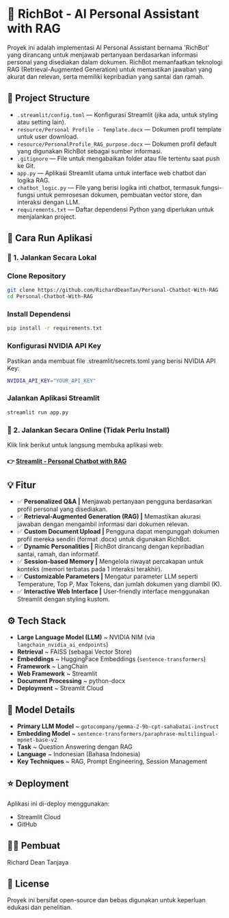 # 🤖 RichBot - AI Personal Assistant with RAG

Proyek ini adalah implementasi AI Personal Assistant bernama 'RichBot' yang dirancang untuk menjawab pertanyaan berdasarkan informasi personal yang disediakan dalam dokumen. RichBot memanfaatkan teknologi RAG (Retrieval-Augmented Generation) untuk memastikan jawaban yang akurat dan relevan, serta memiliki kepribadian yang santai dan ramah.

## 📂 Project Structure

- `.streamlit/config.toml` — Konfigurasi Streamlit (jika ada, untuk styling atau setting lain).
- `resource/Personal Profile - Template.docx` — Dokumen profil template untuk user download.
- `resource/PersonalProfile_RAG_purpose.docx` — Dokumen profil default yang digunakan RichBot sebagai sumber informasi.
- `.gitignore` — File untuk mengabaikan folder atau file tertentu saat push ke Git.
- `app.py` — Aplikasi Streamlit utama untuk interface web chatbot dan logika RAG.
- `chatbot_logic.py` — File yang berisi logika inti chatbot, termasuk fungsi-fungsi untuk pemrosesan dokumen, pembuatan vector store, dan interaksi dengan LLM.
- `requirements.txt` — Daftar dependensi Python yang diperlukan untuk menjalankan project.

## 🚀 Cara Run Aplikasi

### 🔹 1. Jalankan Secara Lokal
### Clone Repository
```bash
git clone https://github.com/RichardDeanTan/Personal-Chatbot-With-RAG
cd Personal-Chatbot-With-RAG
```
### Install Dependensi
```bash
pip install -r requirements.txt
```
### Konfigurasi NVIDIA API Key
Pastikan anda membuat file .streamlit/secrets.toml yang berisi NVIDIA API Key:
```bash
NVIDIA_API_KEY="YOUR_API_KEY"
```
### Jalankan Aplikasi Streamlit
```bash
streamlit run app.py
```

### 🔹 2. Jalankan Secara Online (Tidak Perlu Install)
Klik link berikut untuk langsung membuka aplikasi web:
#### 👉 [Streamlit - Personal Chatbot with RAG](https://personal-chatbot-with-rag-richardtanjaya.streamlit.app/)

## 💡 Fitur
- ✅ **Personalized Q&A |** Menjawab pertanyaan pengguna berdasarkan profil personal yang disediakan.
- ✅ **Retrieval-Augmented Generation (RAG) |** Memastikan akurasi jawaban dengan mengambil informasi dari dokumen relevan.
- ✅ **Custom Document Upload |** Pengguna dapat mengunggah dokumen profil mereka sendiri (format .docx) untuk digunakan RichBot.
- ✅ **Dynamic Personalities |** RichBot dirancang dengan kepribadian santai, ramah, dan informatif.
- ✅ **Session-based Memory |** Mengelola riwayat percakapan untuk konteks (memori terbatas pada 1 interaksi terakhir).
- ✅ **Customizable Parameters |** Mengatur parameter LLM seperti Temperature, Top P, Max Tokens, dan jumlah dokumen yang diambil (K).
- ✅ **Interactive Web Interface |** User-friendly interface menggunakan Streamlit dengan styling kustom.

## ⚙️ Tech Stack
- **Large Language Model (LLM)** ~ NVIDIA NIM (via `langchain_nvidia_ai_endpoints`)
- **Retrieval** ~ FAISS (sebagai Vector Store)
- **Embeddings** ~ HuggingFace Embeddings (`sentence-transformers`)
- **Framework** ~ LangChain
- **Web Framework** ~ Streamlit
- **Document Processing** ~ python-docx
- **Deployment** ~ Streamlit Cloud

## 🧠 Model Details
- **Primary LLM Model** ~ `gotocompany/gemma-2-9b-cpt-sahabatai-instruct`
- **Embedding Model** ~ `sentence-transformers/paraphrase-multilingual-mpnet-base-v2`
- **Task** ~ Question Answering dengan RAG
- **Language** ~ Indonesian (Bahasa Indonesia)
- **Key Techniques** ~ RAG, Prompt Engineering, Session Management

## ⭐ Deployment
Aplikasi ini di-deploy menggunakan:
- Streamlit Cloud
- GitHub

## 👨‍💻 Pembuat
Richard Dean Tanjaya

## 📝 License
Proyek ini bersifat open-source dan bebas digunakan untuk keperluan edukasi dan penelitian.
